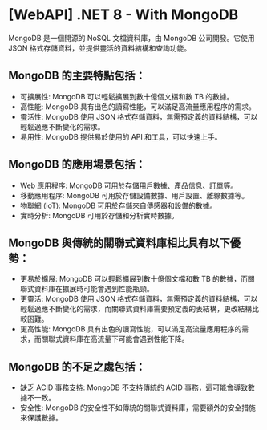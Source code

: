 # [WebAPI] .NET 8 - With MongoDB

MongoDB 是一個開源的 NoSQL 文檔資料庫，由 MongoDB 公司開發。它使用 JSON 格式存儲資料，並提供靈活的資料結構和查詢功能。

## MongoDB 的主要特點包括：

* 可擴展性: MongoDB 可以輕鬆擴展到數十億個文檔和數 TB 的數據。
* 高性能: MongoDB 具有出色的讀寫性能，可以滿足高流量應用程序的需求。
* 靈活性: MongoDB 使用 JSON 格式存儲資料，無需預定義的資料結構，可以輕鬆適應不斷變化的需求。
* 易用性: MongoDB 提供易於使用的 API 和工具，可以快速上手。


## MongoDB 的應用場景包括：

* Web 應用程序: MongoDB 可用於存儲用戶數據、產品信息、訂單等。
* 移動應用程序: MongoDB 可用於存儲設備數據、用戶設置、離線數據等。
* 物聯網 (IoT): MongoDB 可用於存儲來自傳感器和設備的數據。
* 實時分析: MongoDB 可用於存儲和分析實時數據。


## MongoDB 與傳統的關聯式資料庫相比具有以下優勢：

* 更易於擴展: MongoDB 可以輕鬆擴展到數十億個文檔和數 TB 的數據，而關聯式資料庫在擴展時可能會遇到性能瓶頸。
* 更靈活: MongoDB 使用 JSON 格式存儲資料，無需預定義的資料結構，可以輕鬆適應不斷變化的需求，而關聯式資料庫需要預定義的表結構，更改結構比較困難。
* 更高性能: MongoDB 具有出色的讀寫性能，可以滿足高流量應用程序的需求，而關聯式資料庫在高流量下可能會遇到性能下降。


## MongoDB 的不足之處包括：

* 缺乏 ACID 事務支持: MongoDB 不支持傳統的 ACID 事務，這可能會導致數據不一致。
* 安全性: MongoDB 的安全性不如傳統的關聯式資料庫，需要額外的安全措施來保護數據。